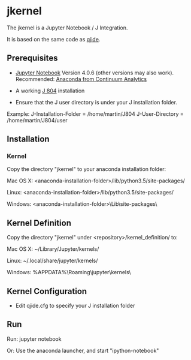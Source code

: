 # jkernel

The jkernel is a Jupyter Notebook / J Integration.

It is based on the same code as [qjide](http://www.github.com/martin-saurer/qjide).

## Prerequisites

* [Jupyter Notebook](http://jupyter.org) Version 4.0.6 (other versions may also work). Recommended: [Anaconda from Continuum Analytics](https://www.continuum.io/downloads)

* A working [J 804](http://www.jsoftware.com) installation

* Ensure that the J user directory is under your J installation folder.

Example:
J-Installation-Folder = /home/martin/J804
J-User-Directory = /home/martin/J804/user

## Installation

### Kernel

Copy the directory "jkernel" to your anaconda installation folder:

Mac OS X:
\<anaconda-installation-folder\>/lib/python3.5/site-packages/

Linux:
\<anaconda-installation-folder\>/lib/python3.5/site-packages/

Windows:
\<anaconda-installation-folder\>\\Lib\\site-packages\\

## Kernel Definition

Copy the directory "jkernel" under \<repository\>/kernel_definition/ to:

Mac OS X:
~/Library/Jupyter/kernels/

Linux:
~/.local/share/jupyter/kernels/

Windows:
%APPDATA%\\Roaming\\jupyter\\kernels\\

## Kernel Configuration

* Edit qjide.cfg to specify your J installation folder

## Run

Run: jupyter notebook

Or: Use the anaconda launcher, and start "ipython-notebook"
